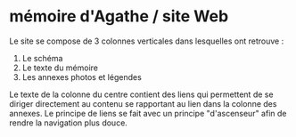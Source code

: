 # mémoire d'Agathe / site Web

Le site se compose de 3 colonnes verticales dans lesquelles ont retrouve :
1. Le schéma
2. Le texte du mémoire
3. Les annexes photos et légendes

Le texte de la colonne du centre contient des liens qui permettent de se diriger directement au contenu se rapportant au lien dans la colonne des annexes. Le principe de liens se fait avec un principe "d'ascenseur" afin de rendre la navigation plus douce.